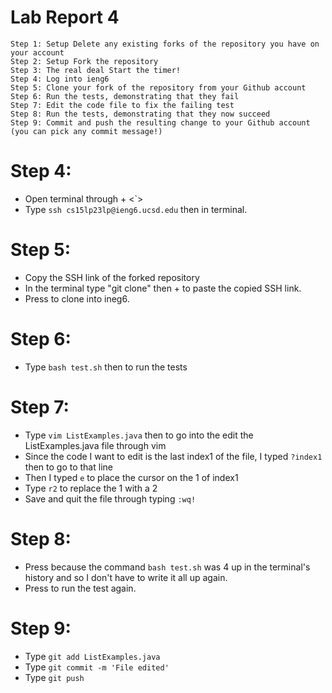 # Lab Report 4 #

```
Step 1: Setup Delete any existing forks of the repository you have on your account
Step 2: Setup Fork the repository
Step 3: The real deal Start the timer!
Step 4: Log into ieng6
Step 5: Clone your fork of the repository from your Github account
Step 6: Run the tests, demonstrating that they fail
Step 7: Edit the code file to fix the failing test
Step 8: Run the tests, demonstrating that they now succeed
Step 9: Commit and push the resulting change to your Github account (you can pick any commit message!)
```


# Step 4: 

  - Open terminal through <ctrl> +  <`>
  - Type `ssh cs15lp23lp@ieng6.ucsd.edu` then <enter> in terminal.
  
# Step 5:
  - Copy the SSH link of the forked repository
  - In the terminal type "git clone" then <command> + <v> to paste the copied SSH link.
  - Press <enter> to clone into ineg6.
  
# Step 6: 
  - Type `bash test.sh` then <enter> to run the tests
  
# Step 7:
  - Type `vim ListExamples.java` then <enter> to go into the edit the ListExamples.java file through vim
  - Since the code I want to edit is the last index1 of the file, I typed `?index1` then <enter> to go to that line
  - Then I typed `e` to place the cursor on the 1 of index1
  - Type `r2` to replace the 1 with a 2
  - Save and quit the file through typing `:wq!`
  
# Step 8: 
  - Press <up> <up> because the command `bash test.sh` was 4 up in the terminal's history and so I don't have to write it all up again.
  - Press <enter> to run the test again.
 
# Step 9:
  - Type `git add ListExamples.java`
  - Type `git commit -m 'File edited'`
  - Type `git push`
  
